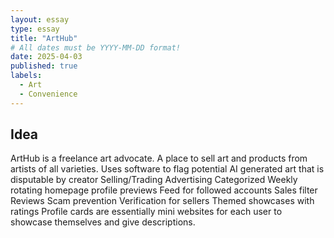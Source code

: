 ```yaml
---
layout: essay
type: essay
title: "ArtHub"
# All dates must be YYYY-MM-DD format!
date: 2025-04-03
published: true
labels:
  - Art
  - Convenience
---
```

## Idea
ArtHub is a freelance art advocate. A place to sell art and products from artists of all varieties. 
Uses software to flag potential AI generated art that is disputable by creator
Selling/Trading 
Advertising
Categorized
Weekly rotating homepage profile previews
Feed for followed accounts
Sales filter
Reviews
Scam prevention
Verification for sellers
Themed showcases with ratings 
Profile cards are essentially mini websites for each user to showcase themselves and give descriptions. 
